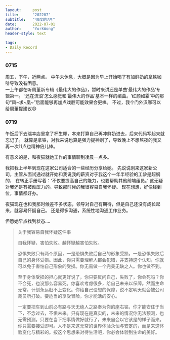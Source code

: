 ```yaml
---
layout:     post
title:      "202207"
subtitle:   "40度的7月"
date:       2022-07-01
author:     "YorkWong"
header-style: text

tags:
- Daily Record
---
```

### 0715  
周五，下午，近两点。
中午未休息，大概是因为早上开始喝了有加鲜奶的拿铁咖啡导致没有困意。  
一上午都在听周董新专辑《最伟大的作品》，暂时来讲还是单曲‘最伟大的作品‘专辑第一。
  ’还在流浪’怎么感觉和‘最伟大的作品’基本一样的编曲。‘红颜如霜’中的那句“凤~求~凰~”后面能够再加点戏腔可能效果会更棒。
不过，我个门外汉哪可以给周董提建议😄

### 0719
午饭后下去瑞幸店里拿了杯生椰，本来打算自己再冲鲜奶进去，后来代码写起来就忘记了。
就算是拿铁，对我来说也算是强力提神剂了，导致晚上不想熬夜的我又再一次11点也精神倍儿棒。  

有意义的是，和夜猫就她工作的事情聊到凌晨一点多。

我把我上半年到现在这家公司适合的一些经历分享给她。
先说说刚来这家新公司，主管从面试通过就开始和我说我的薪资对于我这个一年半经验的工龄是超纲的，
在转正手册写着：‘不仅要提高自己的能力，也要帮助其他前端组员。’
这无疑对我还是有被动压力的。导致那时候的我很容易自我怀疑。
现在想想，好像钱到位，事情都好办。

夜猫现在也和我那时候差不多状态，领导对自己有期待，但是自己还没有成长起来，就容易怀疑自己。 
还是得多沟通，系统性地沟通工作业务。

但愿她早点找到状态....
> 关于我容易自我怀疑这件事 
> 
>自我怀疑，害怕失败。越怀疑越害怕失败。
>
> 恐惧失败只有两个原因，一是恐惧失败后自己的形象受损，一是恐惧失败后自己的身体受损。因此，你只需要理解人都会犯错，并支持这个认知，你就可以免于害怕自己形象的受损。你无需做一个完美无缺之人。你也做不到。
>
>至于身体受损的担心就更好说了，你只要反问自己，失败了，你会死吗？你不会死，也没那么容易死。你喜欢考虑很多，给自己未来以保障。然而生命无常，计划永远赶不上变化。你给自己设想的保障，说不定明天就会被公司裁员所打破。要适当的享受冒险，你才能活的安心。
>
> 一定要把车到山前必有路与天无绝人之路奉为你的座右铭，你才能安住于当下，不念过去，不惧未来。只有现在是真实的，未来的情况你无法预测，也无需预测。只要在当下把事情做好就行了，未来自会以它该是的样子而来。你只需要接受即可。人不是来这无常的世界体验永恒与安定的，而是来这体验变化与精彩的。按这个思想来对待生活吧，你必会体验到生命的美好。
